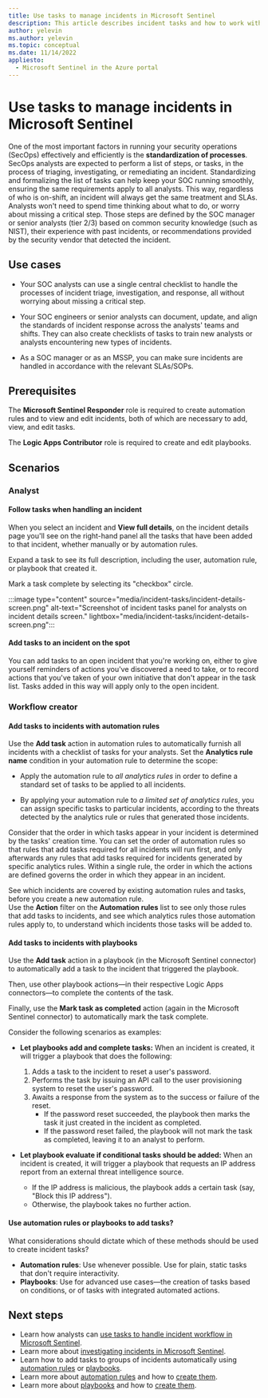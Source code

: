 ```yaml
---
title: Use tasks to manage incidents in Microsoft Sentinel
description: This article describes incident tasks and how to work with them to ensure all required steps are taken in triaging, investigating, and responding to incidents in Microsoft Sentinel.
author: yelevin
ms.author: yelevin
ms.topic: conceptual
ms.date: 11/14/2022
appliesto: 
  - Microsoft Sentinel in the Azure portal
---
```


# Use tasks to manage incidents in Microsoft Sentinel

One of the most important factors in running your security operations (SecOps) effectively and efficiently is the **standardization of processes**. SecOps analysts are expected to perform a list of steps, or tasks, in the process of triaging, investigating, or remediating an incident. Standardizing and formalizing the list of tasks can help keep your SOC running smoothly, ensuring the same requirements apply to all analysts. This way, regardless of who is on-shift, an incident will always get the same treatment and SLAs. Analysts won't need to spend time thinking about what to do, or worry about missing a critical step. Those steps are defined by the SOC manager or senior analysts (tier 2/3) based on common security knowledge (such as NIST), their experience with past incidents, or recommendations provided by the security vendor that detected the incident. 

## Use cases

- Your SOC analysts can use a single central checklist to handle the processes of incident triage, investigation, and response, all without worrying about missing a critical step.

- Your SOC engineers or senior analysts can document, update, and align the standards of incident response across the analysts' teams and shifts. They can also create checklists of tasks to train new analysts or analysts encountering new types of incidents.

- As a SOC manager or as an MSSP, you can make sure incidents are handled in accordance with the relevant SLAs/SOPs.

## Prerequisites

The **Microsoft Sentinel Responder** role is required to create automation rules and to view and edit incidents, both of which are necessary to add, view, and edit tasks.

The **Logic Apps Contributor** role is required to create and edit playbooks.

## Scenarios

### Analyst

#### Follow tasks when handling an incident

When you select an incident and **View full details**, on the incident details page you'll see on the right-hand panel all the tasks that have been added to that incident, whether manually or by automation rules.

Expand a task to see its full description, including the user, automation rule, or playbook that created it.

Mark a task complete by selecting its "checkbox" circle.

:::image type="content" source="media/incident-tasks/incident-details-screen.png" alt-text="Screenshot of incident tasks panel for analysts on incident details screen." lightbox="media/incident-tasks/incident-details-screen.png":::

#### Add tasks to an incident on the spot

You can add tasks to an open incident that you're working on, either to give yourself reminders of actions you've discovered a need to take, or to record actions that you've taken of your own initiative that don't appear in the task list. Tasks added in this way will apply only to the open incident.

### Workflow creator

#### Add tasks to incidents with automation rules

Use the **Add task** action in automation rules to automatically furnish all incidents with a checklist of tasks for your analysts. Set the **Analytics rule name** condition in your automation rule to determine the scope:

- Apply the automation rule to *all analytics rules* in order to define a standard set of tasks to be applied to all incidents.

- By applying your automation rule to *a limited set of analytics rules*, you can assign specific tasks to particular incidents, according to the threats detected by the analytics rule or rules that generated those incidents.

Consider that the order in which tasks appear in your incident is determined by the tasks' creation time. You can set the order of automation rules so that rules that add tasks required for all incidents will run first, and only afterwards any rules that add tasks required for incidents generated by specific analytics rules. Within a single rule, the order in which the actions are defined governs the order in which they appear in an incident.

See which incidents are covered by existing automation rules and tasks, before you create a new automation rule.  
Use the **Action** filter on the **Automation rules** list to see only those rules that add tasks to incidents, and see which analytics rules those automation rules apply to, to understand which incidents those tasks will be added to.

#### Add tasks to incidents with playbooks

Use the **Add task** action in a playbook (in the Microsoft Sentinel connector) to automatically add a task to the incident that triggered the playbook.

Then, use other playbook actions&mdash;in their respective Logic Apps connectors&mdash;to complete the contents of the task.

Finally, use the **Mark task as completed** action (again in the Microsoft Sentinel connector) to automatically mark the task complete.

Consider the following scenarios as examples:

- **Let playbooks add and complete tasks:** When an incident is created, it will trigger a playbook that does the following:
  1. Adds a task to the incident to reset a user's password.
  1. Performs the task by issuing an API call to the user provisioning system to reset the user's password.
  1. Awaits a response from the system as to the success or failure of the reset.
      - If the password reset succeeded, the playbook then marks the task it just created in the incident as completed.
      - If the password reset failed, the playbook will not mark the task as completed, leaving it to an analyst to perform.

- **Let playbook evaluate if conditional tasks should be added:** When an incident is created, it will trigger a playbook that requests an IP address report from an external threat intelligence source.
    - If the IP address is malicious, the playbook adds a certain task (say, "Block this IP address").
    - Otherwise, the playbook takes no further action.

#### Use automation rules or playbooks to add tasks?

What considerations should dictate which of these methods should be used to create incident tasks?

- **Automation rules**: Use whenever possible. Use for plain, static tasks that don't require interactivity.
- **Playbooks**: Use for advanced use cases&mdash;the creation of tasks based on conditions, or of tasks with integrated automated actions.

## Next steps

- Learn how analysts can [use tasks to handle incident workflow in Microsoft Sentinel](work-with-tasks.md).
- Learn more about [investigating incidents in Microsoft Sentinel](investigate-cases.md).
- Learn how to add tasks to groups of incidents automatically using [automation rules](create-tasks-automation-rule.md) or [playbooks](create-tasks-playbook.md).
- Learn more about [automation rules](automate-incident-handling-with-automation-rules.md) and how to [create them](./create-manage-use-automation-rules.md).
- Learn more about [playbooks](automate-responses-with-playbooks.md) and how to [create them](tutorial-respond-threats-playbook.md).

